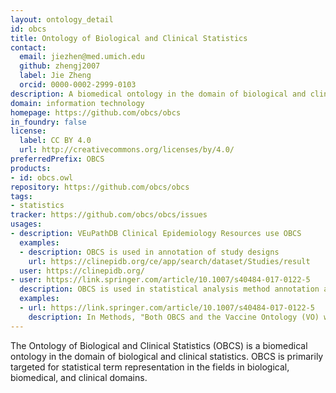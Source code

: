 ```yaml
---
layout: ontology_detail
id: obcs
title: Ontology of Biological and Clinical Statistics
contact:
  email: jiezhen@med.umich.edu
  github: zhengj2007
  label: Jie Zheng
  orcid: 0000-0002-2999-0103
description: A biomedical ontology in the domain of biological and clinical statistics.
domain: information technology
homepage: https://github.com/obcs/obcs
in_foundry: false
license:
  label: CC BY 4.0
  url: http://creativecommons.org/licenses/by/4.0/
preferredPrefix: OBCS
products:
- id: obcs.owl
repository: https://github.com/obcs/obcs
tags:
- statistics
tracker: https://github.com/obcs/obcs/issues
usages:
- description: VEuPathDB Clinical Epidemiology Resources use OBCS
  examples:
  - description: OBCS is used in annotation of study designs
    url: https://clinepidb.org/ce/app/search/dataset/Studies/result
  user: https://clinepidb.org/
- user: https://link.springer.com/article/10.1007/s40484-017-0122-5
  description: OBCS is used in statistical analysis method annotation and analysis in literature text mining
  examples:
  - url: https://link.springer.com/article/10.1007/s40484-017-0122-5
    description: In Methods, "Both OBCS and the Vaccine Ontology (VO) were used to ontologically model various components and relations in a typical host response to vaccination study."
---
```


The Ontology of Biological and Clinical Statistics (OBCS) is a biomedical ontology in the domain of biological and clinical statistics. OBCS is primarily targeted for statistical term representation in the fields in biological, biomedical, and clinical domains.
